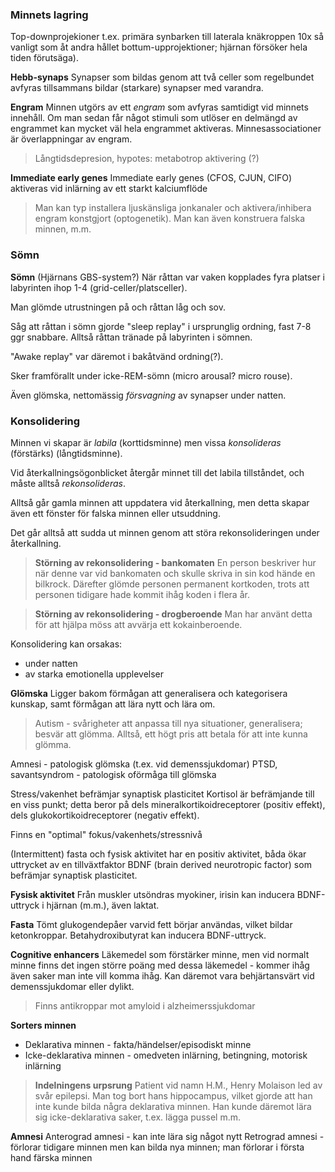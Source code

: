 ### Minnets lagring
Top-downprojekioner t.ex. primära synbarken till laterala knäkroppen 10x så vanligt som åt andra hållet bottum-upprojektioner; hjärnan försöker hela tiden förutsäga).

**Hebb-synaps**
Synapser som bildas genom att två celler som regelbundet avfyras tillsammans bildar (starkare) synapser med varandra.

**Engram**
Minnen utgörs av ett *engram* som avfyras samtidigt vid minnets innehåll. Om man sedan får något stimuli som utlöser en delmängd av engrammet kan mycket väl hela engrammet aktiveras. Minnesassociationer är överlappningar av engram.

> Långtidsdepresion, hypotes: metabotrop aktivering (?)

**Immediate early genes**
Immediate early genes (CFOS, CJUN, CIFO) aktiveras vid inlärning av ett starkt kalciumflöde

> Man kan typ installera ljuskänsliga jonkanaler och aktivera/inhibera engram konstgjort (optogenetik). Man kan även konstruera falska minnen, m.m.

### Sömn
**Sömn** (Hjärnans GBS-system?)
När råttan var vaken kopplades fyra platser i labyrinten ihop 1-4 (grid-celler/platsceller).

Man glömde utrustningen på och råttan låg och sov.

Såg att råttan i sömn gjorde "sleep replay" i ursprunglig ordning, fast 7-8 ggr snabbare. Alltså råttan tränade på labyrinten i sömnen.

"Awake replay" var däremot i bakåtvänd ordning(?).

Sker framförallt under icke-REM-sömn (micro arousal? micro rouse).

Även glömska, nettomässig *försvagning* av synapser under natten.
### Konsolidering
Minnen vi skapar är *labila* (korttidsminne) men vissa *konsolideras* (förstärks) (långtidsminne).

Vid återkallningsögonblicket återgår minnet till det labila tillståndet, och måste alltså *rekonsolideras*.

Alltså går gamla minnen att uppdatera vid återkallning, men detta skapar även ett fönster för falska minnen eller utsuddning.

Det går alltså att sudda ut minnen genom att störa rekonsolideringen under återkallning.

> **Störning av rekonsolidering - bankomaten**
> En person beskriver hur när denne var vid bankomaten och skulle skriva in sin kod hände en bilkrock. Därefter glömde personen permanent kortkoden, trots att personen tidigare hade kommit ihåg koden i flera år.

> **Störning av rekonsolidering - drogberoende**
> Man har använt detta för att hjälpa möss att avvärja ett kokainberoende.

Konsolidering kan orsakas:
- under natten
- av starka emotionella upplevelser

**Glömska**
Ligger bakom förmågan att generalisera och kategorisera kunskap, samt förmågan att lära nytt och lära om.

> Autism - svårigheter att anpassa till nya situationer, generalisera; besvär att glömma. Alltså, ett högt pris att betala för att inte kunna glömma.

Amnesi - patologisk glömska (t.ex. vid demenssjukdomar)
PTSD, savantsyndrom - patologisk oförmåga till glömska

Stress/vakenhet befrämjar synaptisk plasticitet
Kortisol är befrämjande till en viss punkt; detta beror på dels mineralkortikoidreceptorer (positiv effekt), dels glukokortikoidreceptorer (negativ effekt).

Finns en "optimal" fokus/vakenhets/stressnivå

(Intermittent) fasta och fysisk aktivitet har en positiv aktivitet, båda ökar uttrycket av en tillväxtfaktor BDNF (brain derived neurotropic factor) som befrämjar synaptisk plasticitet.

**Fysisk aktivitet**
Från muskler utsöndras myokiner, irisin kan inducera BDNF-uttryck i hjärnan (m.m.), även laktat.

**Fasta**
Tömt glukogendepåer varvid fett börjar användas, vilket bildar ketonkroppar. Betahydroxibutyrat kan inducera BDNF-uttryck.

**Cognitive enhancers**
Läkemedel som förstärker minne, men vid normalt minne finns det ingen större poäng med dessa läkemedel - kommer ihåg även saker man inte vill komma ihåg. Kan däremot vara behjärtansvärt vid demenssjukdomar eller dylikt.

> Finns antikroppar mot amyloid i alzheimerssjukdomar

**Sorters minnen**
- Deklarativa minnen - fakta/händelser/episodiskt minne
- Icke-deklarativa minnen - omedveten inlärning, betingning, motorisk inlärning

> **Indelningens urpsrung**
> Patient vid namn H.M., Henry Molaison led av svår epilepsi. Man tog bort hans hippocampus, vilket gjorde att han inte kunde bilda några deklarativa minnen. Han kunde däremot lära sig icke-deklarativa saker, t.ex. lägga pussel m.m.

**Amnesi**
Anterograd amnesi - kan inte lära sig något nytt
Retrograd amnesi - förlorar tidigare minnen men kan bilda nya minnen; man förlorar i första hand färska minnen